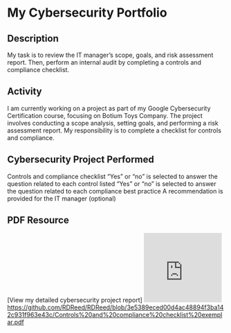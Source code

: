 # My Cybersecurity Portfolio

## Description
My task is to review the IT manager’s scope, goals, and risk assessment report. Then, perform an internal audit by completing a controls and compliance checklist.

## Activity
I am currently working on a project as part of my Google Cybersecurity Certification course, focusing on Botium Toys Company. The project involves conducting a scope analysis, setting goals, and performing a risk assessment report. My responsibility is to complete a checklist for controls and compliance.

## Cybersecurity Project Performed
Controls and compliance checklist
“Yes” or “no” is selected to answer the question related to each control listed
“Yes” or “no” is selected to answer the question related to each compliance best practice
A recommendation is provided for the IT manager (optional)


## PDF Resource
[View my detailed cybersecurity project report] 
<embed src="https://github.com/RDReed/RDReed/blob/3e5389eced00d4ac48894f3ba142c931f963e43c/Controls%20and%20compliance%20checklist%20exemplar.pdf" width="180px" height="160px" />
https://github.com/RDReed/RDReed/blob/3e5389eced00d4ac48894f3ba142c931f963e43c/Controls%20and%20compliance%20checklist%20exemplar.pdf
